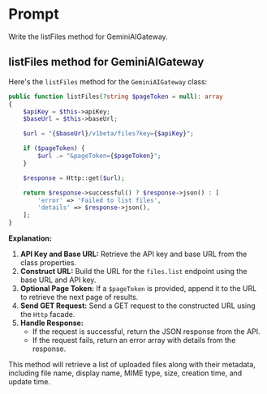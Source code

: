# Prompt 
Write the listFiles method for GeminiAIGateway.

## listFiles method for GeminiAIGateway

Here's the `listFiles` method for the `GeminiAIGateway` class:

```php
public function listFiles(?string $pageToken = null): array
{
    $apiKey = $this->apiKey;
    $baseUrl = $this->baseUrl;

    $url = "{$baseUrl}/v1beta/files?key={$apiKey}";

    if ($pageToken) {
        $url .= "&pageToken={$pageToken}";
    }

    $response = Http::get($url);

    return $response->successful() ? $response->json() : [
        'error' => 'Failed to list files',
        'details' => $response->json(),
    ];
}
```

**Explanation:**

1. **API Key and Base URL:** Retrieve the API key and base URL from the class properties.
2. **Construct URL:** Build the URL for the `files.list` endpoint using the base URL and API key. 
3. **Optional Page Token:** If a `$pageToken` is provided, append it to the URL to retrieve the next page of results. 
4. **Send GET Request:** Send a GET request to the constructed URL using the `Http` facade.
5. **Handle Response:** 
    - If the request is successful, return the JSON response from the API. 
    - If the request fails, return an error array with details from the response. 

This method will retrieve a list of uploaded files along with their metadata, including file name, display name, MIME type, size, creation time, and update time. 
